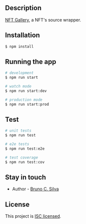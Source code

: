 ## Description

[NFT Gallery](https://github.com/bwmsites/nft-gallery), a NFT's source wrapper.

## Installation

```bash
$ npm install
```

## Running the app

```bash
# development
$ npm run start

# watch mode
$ npm run start:dev

# production mode
$ npm run start:prod
```

## Test

```bash
# unit tests
$ npm run test

# e2e tests
$ npm run test:e2e

# test coverage
$ npm run test:cov
```

## Stay in touch

- Author - [Bruno C. Silva](https://www.linkedin.com/in/brunobwm/)

## License

This project is [ISC licensed](LICENSE).
